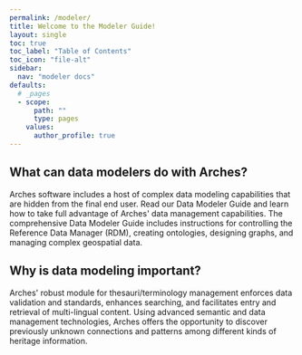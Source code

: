 ```yaml
---
permalink: /modeler/
title: Welcome to the Modeler Guide!
layout: single
toc: true
toc_label: "Table of Contents"
toc_icon: "file-alt"
sidebar:
  nav: "modeler docs"
defaults:
  # _pages
  - scope:
      path: ""
      type: pages
    values:
      author_profile: true
---
```


## What can data modelers do with Arches?
Arches software includes a host of complex data modeling capabilities that are hidden from the final end user. Read our Data Modeler Guide and learn how to take full advantage of Arches' data management capabilities. The comprehensive Data Modeler Guide includes instructions for controlling the Reference Data Manager (RDM), creating ontologies, designing graphs, and managing complex geospatial data.

## Why is data modeling important? 
Arches' robust module for thesauri/terminology management enforces data validation and standards, enhances searching, and facilitates entry and retrieval of multi-lingual content. Using advanced semantic and data management technologies, Arches offers the opportunity to discover previously unknown connections and patterns among different kinds of heritage information.


